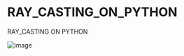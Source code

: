 # RAY_CASTING_ON_PYTHON
RAY_CASTING ON PYTHON

![image](https://user-images.githubusercontent.com/20697704/175405334-9b166607-dc77-485d-a712-2154121bdee1.png)

